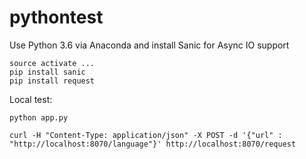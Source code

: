 # pythontest


Use Python 3.6 via Anaconda and install Sanic for Async IO support

	source activate ...
	pip install sanic
	pip install request


Local test: 

	python app.py

	curl -H "Content-Type: application/json" -X POST -d '{"url" : "http://localhost:8070/language"}' http://localhost:8070/request

